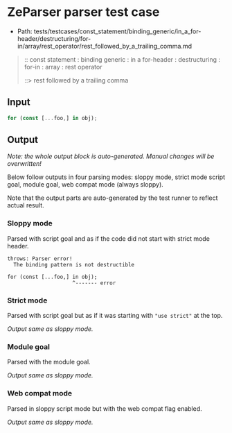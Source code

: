 # ZeParser parser test case

- Path: tests/testcases/const_statement/binding_generic/in_a_for-header/destructuring/for-in/array/rest_operator/rest_followed_by_a_trailing_comma.md

> :: const statement : binding generic : in a for-header : destructuring : for-in : array : rest operator
>
> ::> rest followed by a trailing comma

## Input

`````js
for (const [...foo,] in obj);
`````

## Output

_Note: the whole output block is auto-generated. Manual changes will be overwritten!_

Below follow outputs in four parsing modes: sloppy mode, strict mode script goal, module goal, web compat mode (always sloppy).

Note that the output parts are auto-generated by the test runner to reflect actual result.

### Sloppy mode

Parsed with script goal and as if the code did not start with strict mode header.

`````
throws: Parser error!
  The binding pattern is not destructible

for (const [...foo,] in obj);
                     ^------- error
`````

### Strict mode

Parsed with script goal but as if it was starting with `"use strict"` at the top.

_Output same as sloppy mode._

### Module goal

Parsed with the module goal.

_Output same as sloppy mode._

### Web compat mode

Parsed in sloppy script mode but with the web compat flag enabled.

_Output same as sloppy mode._
